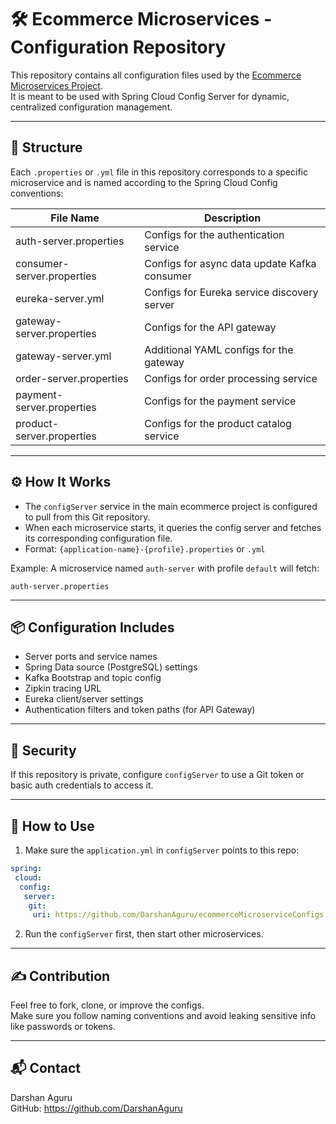 
🛠️ Ecommerce Microservices - Configuration Repository
======================================================

This repository contains all configuration files used by the [Ecommerce Microservices Project](https://github.com/DarshanAguru/ecommerceMicroservice.git).  
It is meant to be used with Spring Cloud Config Server for dynamic, centralized configuration management.

------------------------------------------------------------
📁 Structure
------------------------------------------------------------

Each `.properties` or `.yml` file in this repository corresponds to a specific microservice and is named according to the Spring Cloud Config conventions:

| File Name                   | Description                                      |
|----------------------------|--------------------------------------------------|
| auth-server.properties     | Configs for the authentication service          |
| consumer-server.properties | Configs for async data update Kafka consumer     |
| eureka-server.yml          | Configs for Eureka service discovery server      |
| gateway-server.properties  | Configs for the API gateway                      |
| gateway-server.yml         | Additional YAML configs for the gateway          |
| order-server.properties    | Configs for order processing service             |
| payment-server.properties  | Configs for the payment service                  |
| product-server.properties  | Configs for the product catalog service          |

------------------------------------------------------------
⚙️ How It Works
------------------------------------------------------------

- The `configServer` service in the main ecommerce project is configured to pull from this Git repository.
- When each microservice starts, it queries the config server and fetches its corresponding configuration file.
- Format: `{application-name}-{profile}.properties` or `.yml`

Example:
A microservice named `auth-server` with profile `default` will fetch:
```
auth-server.properties
```

------------------------------------------------------------
📦 Configuration Includes
------------------------------------------------------------

- Server ports and service names
- Spring Data source (PostgreSQL) settings
- Kafka Bootstrap and topic config
- Zipkin tracing URL
- Eureka client/server settings
- Authentication filters and token paths (for API Gateway)

------------------------------------------------------------
🔐 Security
------------------------------------------------------------

If this repository is private, configure `configServer` to use a Git token or basic auth credentials to access it.

------------------------------------------------------------
📎 How to Use
------------------------------------------------------------

1. Make sure the `application.yml` in `configServer` points to this repo:
```yaml
spring:
 cloud:
  config:
   server:
    git:
     uri: https://github.com/DarshanAguru/ecommerceMicroserviceConfigs.git
```

2. Run the `configServer` first, then start other microservices.

------------------------------------------------------------
✍️ Contribution
------------------------------------------------------------

Feel free to fork, clone, or improve the configs.  
Make sure you follow naming conventions and avoid leaking sensitive info like passwords or tokens.

------------------------------------------------------------
📬 Contact
------------------------------------------------------------

Darshan Aguru  
GitHub: https://github.com/DarshanAguru  


